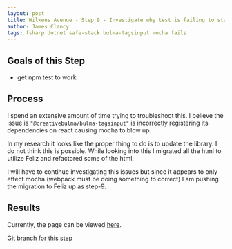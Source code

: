 ```yaml
---
layout: post
title: Wilkens Avenue - Step 9 - Investigate why test is failing to start 
author: James Clancy
tags: fsharp dotnet safe-stack bulma-tagsinput mocha fails
---
```


## Goals of this Step
* get npm test to work

## Process

I spend an extensive amount of time trying to troubleshoot this. I believe the issue is `"@creativebulma/bulma-tagsinput"` is incorrectly registering its dependencies on react causing mocha to blow up. 

In my research it looks like the proper thing to do is to update the library. I do not think this is possible. While looking into this I migrated all the html to utilize Feliz and refactored some of the html. 

I will have to continue investigating this issues but since it appears to only effect mocha (webpack must be doing something to correct) I am pushing the migration to Feliz up as step-9.



## Results

Currently, the page can be viewed [here](https://wilkens-avenue.herokuapp.com/#/browse/12312).



[Git branch for this step](https://github.com/jamesclancy/WilkensAvenue/tree/step-9)